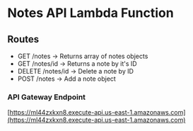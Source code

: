 # Notes API Lambda Function

## Routes

- GET /notes → Returns array of notes objects
- GET /notes/id → Returns a note by it's ID
- DELETE /notes/id → Delete a note by ID
- POST /notes → Add a note object

### API Gateway Endpoint

[https://ml44zxkxn8.execute-api.us-east-1.amazonaws.com](https://ml44zxkxn8.execute-api.us-east-1.amazonaws.com)

